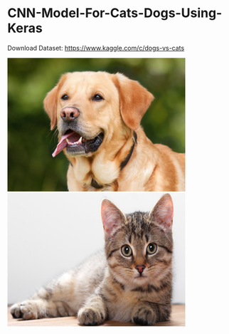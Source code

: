 # CNN-Model-For-Cats-Dogs-Using-Keras
Download Dataset: https://www.kaggle.com/c/dogs-vs-cats


<div>
    <img src="dataset/single_prediction/cat_or_dog_1.jpg" width="400" height="300">
    <img src="dataset/single_prediction/cat_or_dog_2.jpg" width="400" height="300">
</div>
